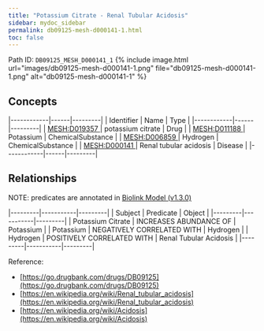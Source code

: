 ```yaml
---
title: "Potassium Citrate - Renal Tubular Acidosis"
sidebar: mydoc_sidebar
permalink: db09125-mesh-d000141-1.html
toc: false 
---
```



Path ID: `DB09125_MESH_D000141_1`
{% include image.html url="images/db09125-mesh-d000141-1.png" file="db09125-mesh-d000141-1.png" alt="db09125-mesh-d000141-1" %}

## Concepts

|------------|------|---------|
| Identifier | Name | Type    |
|------------|------|---------|
| <a href="https://identifiers.org/MESH:D019357">MESH:D019357 </a> | potassium citrate | Drug |
| <a href="https://identifiers.org/MESH:D011188">MESH:D011188 </a> | Potassium | ChemicalSubstance |
| <a href="https://identifiers.org/MESH:D006859">MESH:D006859 </a> | Hydrogen | ChemicalSubstance |
| <a href="https://identifiers.org/MESH:D000141">MESH:D000141 </a> | Renal tubular acidosis | Disease |
|------------|------|---------|

## Relationships


NOTE: predicates are annotated in <a href="https://github.com/biolink/biolink-model/releases/tag/v1.3.0">Biolink Model (v1.3.0)</a>

|---------|-----------|---------|
| Subject | Predicate | Object  |
|---------|-----------|---------|
| Potassium Citrate | INCREASES ABUNDANCE OF | Potassium |
| Potassium | NEGATIVELY CORRELATED WITH | Hydrogen |
| Hydrogen | POSITIVELY CORRELATED WITH | Renal Tubular Acidosis |
|---------|-----------|---------|

Reference: 
  - [https://go.drugbank.com/drugs/DB09125](https://go.drugbank.com/drugs/DB09125)
  - [https://en.wikipedia.org/wiki/Renal_tubular_acidosis](https://en.wikipedia.org/wiki/Renal_tubular_acidosis)
  - [https://en.wikipedia.org/wiki/Acidosis](https://en.wikipedia.org/wiki/Acidosis)
